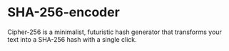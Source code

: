 # SHA-256-encoder
Cipher-256 is a minimalist, futuristic hash generator that transforms your text into a SHA-256 hash with a single click.
